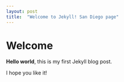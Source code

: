 ```yaml
---
layout: post
title:  "Welcome to Jekyll! San Diego page"
---
```


# Welcome

**Hello world**, this is my first Jekyll blog post.

I hope you like it!